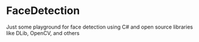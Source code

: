 # FaceDetection
Just some playground for face detection using C# and open source libraries like DLib, OpenCV, and others
